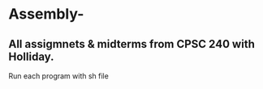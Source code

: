 # Assembly-
## All assigmnets & midterms from CPSC 240 with Holliday. 
Run each program with sh file
